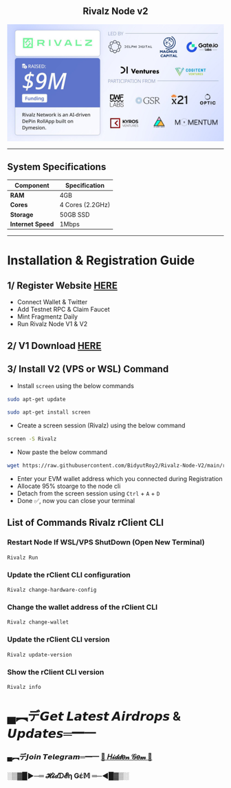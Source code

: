 <h2 align=center> Rivalz Node v2 </h2>

<p align="center">
<img src='image.jpg' width='700'>
</p>

---
## System Specifications

| Component        | Specification   |
|------------------|-----------------|
| **RAM**          | 4GB             |
| **Cores**        | 4 Cores (2.2GHz) |
| **Storage**      | 50GB SSD        |
| **Internet Speed**| 1Mbps           |
---

# Installation & Registration Guide

## 1/ Register Website [HERE](https://rivalz.ai?r=0xAiExp0)

- Connect Wallet & Twitter
- Add Testnet RPC & Claim Faucet
- Mint Fragmentz Daily
- Run Rivalz Node V1 & V2
## 2/ V1 Download [HERE](https://rivalz.ai/download)

## 3/ Install V2 (VPS or WSL) Command

- Install `screen` using the below commands
```bash
sudo apt-get update
```
```bash
sudo apt-get install screen
```

- Create a screen session (Rivalz) using the below command
```bash
screen -S Rivalz
```
- Now paste the below command
```bash
wget https://raw.githubusercontent.com/BidyutRoy2/Rivalz-Node-V2/main/rivalz.sh && chmod +x rivalz.sh && ./rivalz.sh
```
- Enter your EVM wallet address which you connected during Registration
- Allocate 95% stoarge to the node cli
- Detach from the screen session using `Ctrl` + `A` + `D`
- Done ✅, now you can close your terminal

## List of Commands Rivalz rClient CLI

### Restart Node If WSL/VPS ShutDown (Open New Terminal)
```
Rivalz Run
``` 

### Update the rClient CLI configuration
```
Rivalz change-hardware-config
```

### Change the wallet address of the rClient CLI
```
Rivalz change-wallet
```

### Update the rClient CLI version
```
Rivalz update-version
```

### Show the rClient CLI version
```
Rivalz info
```


# ▄︻デ𝙂𝙚𝙩 𝙇𝙖𝙩𝙚𝙨𝙩 𝘼𝙞𝙧𝙙𝙧𝙤𝙥𝙨 & 𝙐𝙥𝙙𝙖𝙩𝙚𝙨═━一

### ▄︻デ𝙅𝙤𝙞𝙣 𝙏𝙚𝙡𝙚𝙜𝙧𝙖𝙢═━一 [🎀  𝐻𝒾𝒹𝒹𝑒𝓃 𝒢𝑒𝓂  🎀](https://t.me/hiddengemnews) 

### ░▒▓█►─═  𝓗𝓲𝒹ᗪ𝓔η Ǥέ𝕄 ═─◄█▓▒░
